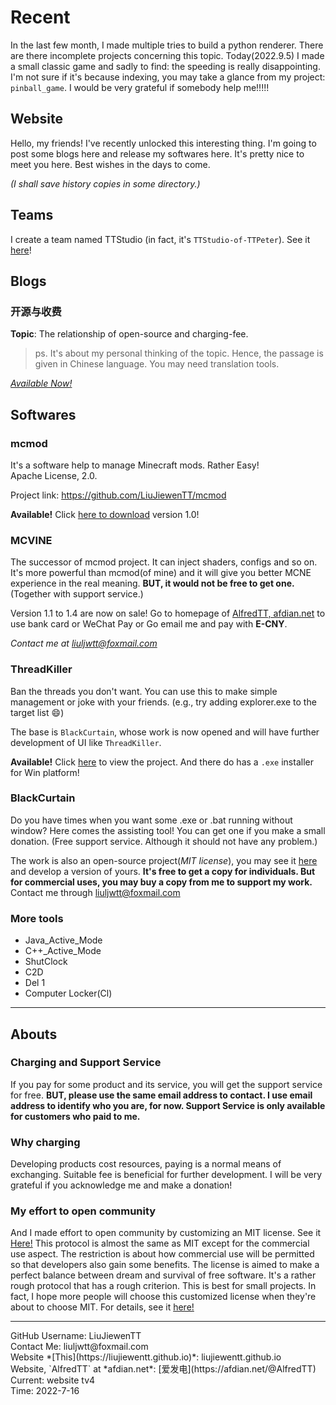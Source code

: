 # Recent

In the last few month, I made multiple tries to build a python renderer. There are there incomplete projects concerning this topic. Today(2022.9.5) I made a small classic game and sadly to find: the speeding is really disappointing. I'm not sure if it's because indexing, you may take a glance from my project: `pinball_game`. I would be very grateful if somebody help me!!!!!

## Website

Hello, my friends! I've recently unlocked this interesting thing. I'm going to post some blogs here and release my softwares here. 
It's pretty nice to meet you here. Best wishes in the days to come.

*(I shall save history copies in some directory.)*

## Teams

I create a team named TTStudio (in fact, it's `TTStudio-of-TTPeter`). See it [here](https://github.com/TTStudio-of-TTPeter)!

## Blogs

### 开源与收费

**Topic**: The relationship of open-source and charging-fee.

> ps. It's about my personal thinking of the topic. Hence, the passage is given in Chinese language. You may need translation tools.

[*Available Now!*](https://github.com/LiuJiewenTT/LiuJiewenTT.github.io/tree/main/blogs/开源与收费_SharedVersion_Export/开源与收费_SharedVersion_Interact.md)

## Softwares

### mcmod

It's a software help to manage Minecraft mods.  Rather Easy!<br>
Apache License, 2.0.

Project link: https://github.com/LiuJiewenTT/mcmod

**Available!** Click [here to download](https://github.com/LiuJiewenTT/mcmod/releases/download/v1.0.0/mcmod_v1.0_release.zip) version 1.0!

### MCVINE

The successor of mcmod project. It can inject shaders, configs and so on. It's more powerful than mcmod(of mine) and it will give you better MCNE experience in the real meaning. **BUT, it would not be free to get one.** (Together with support service.)

 Version 1.1 to 1.4 are now on sale! Go to homepage of [AlfredTT, afdian.net](https://afdian.net/@AlfredTT) to use bank card or WeChat Pay or Go email me and pay with **E-CNY**.

*Contact me at liuljwtt@foxmail.com*

### ThreadKiller

Ban the threads you don't want. You can use this to make simple management or joke with your friends. (e.g., try adding explorer.exe to the target list :smile:)

The base is `BlackCurtain`, whose work is now opened and will have further development of UI like `ThreadKiller`.

**Available!** Click [here](https://github.com/TTStudio-of-TTPeter/ThreadKiller) to view the project. And there do has a `.exe` installer for Win platform!

### BlackCurtain

Do you have times when you want some .exe or .bat running without window? Here comes the assisting tool! You can get one if you make a small donation. (Free support service. Although it should not have any problem.) 

The work is also an open-source project(*MIT license*), you may see it [here](https://github.com/LiuJiewenTT/BlackCurtain) and develop a version of yours. **It's free to get a copy for individuals. But for commercial uses, you may buy a copy from me to support my work.** Contact me through liuljwtt@foxmail.com

### More tools

- Java_Active_Mode
- C++_Active_Mode
- ShutClock
- C2D
- Del 1
- Computer Locker(Cl)

<hr>

## Abouts

### Charging and Support Service

If you pay for some product and its service, you will get the support service for free. **BUT, please use the same email address to contact. I use email address to identify who you are, for now. Support Service is only available for customers who paid to me.**

### Why charging

Developing products cost resources, paying is a normal means of exchanging. Suitable fee is beneficial for further development. I will be very grateful if you acknowledge me and make a donation!

### My effort to open community

And I made effort to open community by customizing an MIT license. See it [Here!](https://github.com/TTStudio-of-TTPeter/TTPeter-s-MIT-like-License)
This protocol is almost the same as MIT except for the commercial use aspect. The restriction is about how commercial use will be permitted so that developers also gain some benefits. The license is aimed to make a perfect balance between dream and survival of free software. It's a rather rough protocol that has a rough criterion. This is best for small projects. In fact, I hope more people will choose this customized license when they're about to choose MIT. For details, see it [here!](https://github.com/TTStudio-of-TTPeter/TTPeter-s-MIT-like-License)



<hr>
GitHub Username: LiuJiewenTT<br>
Contact Me: liuljwtt@foxmail.com<br>
Website *[This](https://liujiewentt.github.io)*: liujiewentt.github.io<br>
Website, `AlfredTT` at *afdian.net*: [爱发电](https://afdian.net/@AlfredTT)<br>
Current: website tv4<br>
Time: 2022-7-16<br>


